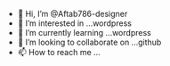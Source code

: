 - 👋 Hi, I’m @Aftab786-designer
- 👀 I’m interested in ...wordpress
- 🌱 I’m currently learning ...wordpress
- 💞️ I’m looking to collaborate on ...github
- 📫 How to reach me ...

<!---
Aftab786-designer/Aftab786-designer is a ✨ special ✨ repository because its `README.md` (this file) appears on your GitHub profile.
You can click the Preview link to take a look at your changes.
--->
